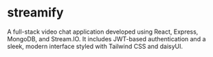 # streamify
A full-stack video chat application developed using React, Express, MongoDB, and Stream.IO. It includes JWT-based authentication and a sleek, modern interface styled with Tailwind CSS and daisyUI.
